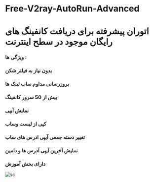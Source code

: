 # Free-V2ray-AutoRun-Advanced
 # اتوران پیشرفته برای دریافت کانفینگ های رایگان موجود در سطح اینترنت


 ### ویژگی ها :
### بدون نیاز به فیلتر شکن
### بروزرسانی مداوم ساب لینک ها
### بیش از 50 سرور کانفینگ
### نمایش آیپی
### کپی از لیست وساب
### تغییر دسته جمعی آیپی ادرس های ساب
### نمایش آخرین آیپی آدرس ها و دامین
### دارای بخش آموزش

![sc](https://github.com/electron-v2ray/Free-V2ray-AutoRun-Advanced/assets/129282445/73c8940e-acee-45e1-a7fd-5975c5c439b7)

